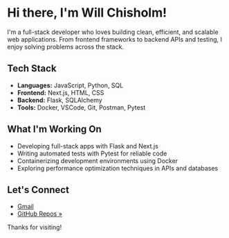 # Hi there, I'm Will Chisholm!

I'm a full-stack developer who loves building clean, efficient, and scalable web applications. From frontend frameworks to backend APIs and testing, I enjoy solving problems across the stack.

## Tech Stack

- **Languages:** JavaScript, Python, SQL
- **Frontend:** Next.js, HTML, CSS
- **Backend:** Flask, SQLAlchemy
- **Tools:** Docker, VSCode, Git, Postman, Pytest

## What I'm Working On

- Developing full-stack apps with Flask and Next.js  
- Writing automated tests with Pytest for reliable code  
- Containerizing development environments using Docker  
- Exploring performance optimization techniques in APIs and databases  

## Let's Connect

- [Gmail](william.chisholm0008@gmail.com)
- [GitHub Repos »](https://github.com/William-Chisholm?tab=repositories)

Thanks for visiting!
